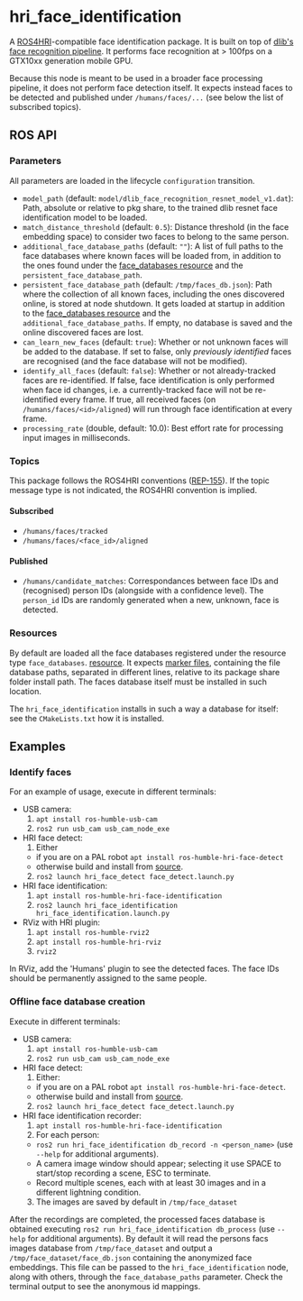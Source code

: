 hri_face_identification
=======================

A [ROS4HRI](https://wiki.ros.org/hri)-compatible face identification package.
It is built on top of
[dlib's face recognition pipeline](http://blog.dlib.net/2017/02/high-quality-face-recognition-with-deep.html).
It performs face recognition at > 100fps on a GTX10xx generation mobile GPU.

Because this node is meant to be used in a broader face processing pipeline,
it does not perform face detection itself.
It expects instead faces to be detected and published under `/humans/faces/...`
(see below the list of subscribed topics).

## ROS API

### Parameters

All parameters are loaded in the lifecycle `configuration` transition.

- `model_path` (default: `model/dlib_face_recognition_resnet_model_v1.dat`):
  Path, absolute or relative to pkg share, to the trained dlib resnet face identification model to be loaded.
- `match_distance_threshold` (default: `0.5`):
  Distance threshold (in the face embedding space) to consider two faces to belong to the same person.
- `additional_face_database_paths` (default: `""`):
  A list of full paths to the face databases where known faces will be loaded from,
  in addition to the ones found under the [face_databases resource](#resources) and the `persistent_face_database_path`.
- `persistent_face_database_path` (default: `/tmp/faces_db.json`):
  Path where the collection of all known faces, including the ones discovered online, is stored at node shutdown.
  It gets loaded at startup in addition to the [face_databases resource](#resources) and the `additional_face_database_paths`.
  If empty, no database is saved and the online discovered faces are lost.
- `can_learn_new_faces` (default: `true`):
  Whether or not unknown faces will be added to the database.
  If set to false, only *previously identified* faces are recognised (and the face database will not be modified).
- `identify_all_faces` (default: `false`):
  Whether or not already-tracked faces are re-identified.
  If false, face identification is only performed when face id changes,
  i.e. a currently-tracked face will not be re-identified every frame.
  If true, all received faces (on `/humans/faces/<id>/aligned`) will run through face identification at every frame.
- `processing_rate` (double, default: 10.0):
  Best effort rate for processing input images in milliseconds.

### Topics

This package follows the ROS4HRI conventions ([REP-155](https://www.ros.org/reps/rep-0155.html)).
If the topic message type is not indicated, the ROS4HRI convention is implied.

#### Subscribed

- `/humans/faces/tracked`
- `/humans/faces/<face_id>/aligned`

#### Published

- `/humans/candidate_matches`:
  Correspondances between face IDs and (recognised) person IDs (alongside with a confidence level). 
  The `person_id` IDs are randomly generated when a new, unknown, face is detected.

### Resources

By default are loaded all the face databases registered under the resource type `face_databases`.
[resource](https://github.com/ament/ament_cmake/blob/master/ament_cmake_core/doc/resource_index.md).
It expects [marker files](https://github.com/ament/ament_cmake/blob/master/ament_cmake_core/doc/resource_index.md#marker-files),
containing the file database paths, separated in different lines, relative to its package share folder install path.
The faces database itself must be installed in such location.

The `hri_face_identification` installs in such a way a database for itself:
see the `CMakeLists.txt` how it is installed.

## Examples

### Identify faces

For an example of usage, execute in different terminals:
- USB camera:
  1. `apt install ros-humble-usb-cam`
  2. `ros2 run usb_cam usb_cam_node_exe`
- HRI face detect:
  1. Either
    - if you are on a PAL robot `apt install ros-humble-hri-face-detect`
    - otherwise build and install from [source](https://github.com/ros4hri/hri_face_detect).
  2. `ros2 launch hri_face_detect face_detect.launch.py`
- HRI face identification:
  1. `apt install ros-humble-hri-face-identification`
  2. `ros2 launch hri_face_identification hri_face_identification.launch.py`
- RViz with HRI plugin:
  1. `apt install ros-humble-rviz2`
  1. `apt install ros-humble-hri-rviz`
  2. `rviz2`

In RViz, add the 'Humans' plugin to see the detected faces.
The face IDs should be permanently assigned to the same people.

### Offline face database creation

Execute in different terminals:
- USB camera:
  1. `apt install ros-humble-usb-cam`
  2. `ros2 run usb_cam usb_cam_node_exe`
- HRI face detect:
  1. Either:
    - if you are on a PAL robot `apt install ros-humble-hri-face-detect`.
    - otherwise build and install from [source](https://github.com/ros4hri/hri_face_detect).
  2. `ros2 launch hri_face_detect face_detect.launch.py`
- HRI face identification recorder:
  1. `apt install ros-humble-hri-face-identification`
  2. For each person:
    - `ros2 run hri_face_identification db_record -n <person_name>` (use `--help` for additional arguments).
    - A camera image window should appear; selecting it use SPACE to start/stop recording a scene, ESC to terminate.
    - Record multiple scenes, each with at least 30 images and in a different lightning condition.
  3. The images are saved by default in `/tmp/face_dataset`

After the recordings are completed, the processed faces database is obtained executing
`ros2 run hri_face_identification db_process` (use `--help` for additional arguments).
By default it will read the persons facs images database from `/tmp/face_dataset` and
output a `/tmp/face_dataset/face_db.json` containing the anonymized face embeddings.
This file can be passed to the `hri_face_identification` node, along with others, through the `face_database_paths` parameter.
Check the terminal output to see the anonymous id mappings.
